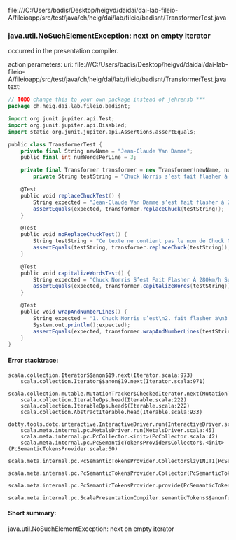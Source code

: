 file:///C:/Users/badis/Desktop/heigvd/daidai/dai-lab-fileio-A/fileioapp/src/test/java/ch/heig/dai/lab/fileio/badisnt/TransformerTest.java
### java.util.NoSuchElementException: next on empty iterator

occurred in the presentation compiler.

action parameters:
uri: file:///C:/Users/badis/Desktop/heigvd/daidai/dai-lab-fileio-A/fileioapp/src/test/java/ch/heig/dai/lab/fileio/badisnt/TransformerTest.java
text:
```scala
// TODO change this to your own package instead of jehrensb ***
package ch.heig.dai.lab.fileio.badisnt;

import org.junit.jupiter.api.Test;
import org.junit.jupiter.api.Disabled;
import static org.junit.jupiter.api.Assertions.assertEquals;

public class TransformerTest {
    private final String newName = "Jean-Claude Van Damme";
    public final int numWordsPerLine = 3;

    private final Transformer transformer = new Transformer(newName, numWordsPerLine);
        private String testString = "Chuck Norris s’est fait flasher à 280km/h sur l’autoroute. A pied.";

    @Test
    public void replaceChuckTest() {
        String expected = "Jean-Claude Van Damme s’est fait flasher à 280km/h sur l’autoroute. A pied.";
        assertEquals(expected, transformer.replaceChuck(testString));
    }

    @Test
    public void noReplaceChuckTest() {
        String testString = "Ce texte ne contient pas le nom de Chuck N.";
        assertEquals(testString, transformer.replaceChuck(testString));
    }

    @Test
    public void capitalizeWordsTest() {
        String expected = "Chuck Norris S’est Fait Flasher À 280km/h Sur L’autoroute. A Pied.";
        assertEquals(expected, transformer.capitalizeWords(testString));
    }

    @Test
    public void wrapAndNumberLines() {
        String expected = "1. Chuck Norris s’est\n2. fait flasher à\n3. 280km/h sur l’autoroute.\n4. A pied.\n";
        System.out.println();expected);
        assertEquals(expected, transformer.wrapAndNumberLines(testString));
    }
}
```



#### Error stacktrace:

```
scala.collection.Iterator$$anon$19.next(Iterator.scala:973)
	scala.collection.Iterator$$anon$19.next(Iterator.scala:971)
	scala.collection.mutable.MutationTracker$CheckedIterator.next(MutationTracker.scala:76)
	scala.collection.IterableOps.head(Iterable.scala:222)
	scala.collection.IterableOps.head$(Iterable.scala:222)
	scala.collection.AbstractIterable.head(Iterable.scala:933)
	dotty.tools.dotc.interactive.InteractiveDriver.run(InteractiveDriver.scala:168)
	scala.meta.internal.pc.MetalsDriver.run(MetalsDriver.scala:45)
	scala.meta.internal.pc.PcCollector.<init>(PcCollector.scala:42)
	scala.meta.internal.pc.PcSemanticTokensProvider$Collector$.<init>(PcSemanticTokensProvider.scala:60)
	scala.meta.internal.pc.PcSemanticTokensProvider.Collector$lzyINIT1(PcSemanticTokensProvider.scala:60)
	scala.meta.internal.pc.PcSemanticTokensProvider.Collector(PcSemanticTokensProvider.scala:60)
	scala.meta.internal.pc.PcSemanticTokensProvider.provide(PcSemanticTokensProvider.scala:81)
	scala.meta.internal.pc.ScalaPresentationCompiler.semanticTokens$$anonfun$1(ScalaPresentationCompiler.scala:99)
```
#### Short summary: 

java.util.NoSuchElementException: next on empty iterator